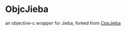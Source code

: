 # ObjcJieba
an objective-c wrapper for Jieba, forked from [CppJieba](https://github.com/yanyiwu/cppjieba)
